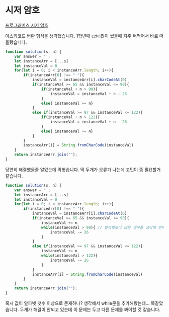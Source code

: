 # 시저 암호  
[프로그래머스 시저 암호](https://school.programmers.co.kr/learn/courses/30/lessons/12926)  

아스키코드 변환 형식을 생각했습니다. 1학년때 `C언어`많이 썼을때 자주 써먹어서 바로 떠올랐습니다.  

```js
function solution(s, n) {
    var answer = '';
    let instanceArr = [...s]
    let instanceVal = 0
    for(let i = 0; i < instanceArr.length; i++){
        if(instanceArr[0] !== " "){
            instanceVal = instanceArr[i].charCodeAt(0)
            if(instanceVal >= 65 && instanceVal <= 90){
                if(instanceVal + n > 90){
                    instanceVal = instanceVal + n - 26
                }
                else{ instanceVal += n}
            }
            else if(instanceVal >= 97 && instanceVal <= 122){
                if(instanceVal + n > 122){
                    instanceVal = instanceVal + n - 26
                }
                else{ instanceVal += n}
            }
        }
        instanceArr[i] = String.fromCharCode(instanceVal)
    }
    return instanceArr.join("");
}
```  

당연히 해결했을줄 알았는데 막혓습니다. 딱 두개가 오류가 나는데 고민이 좀 필요할거 같습니다.  

```js
function solution(s, n) {
    var answer = '';
    let instanceArr = [...s]
    let instanceVal = 0
    for(let i = 0; i < instanceArr.length; i++){
        if(instanceArr[0] !== " "){
            instanceVal = instanceArr[i].charCodeAt(0)
            if(instanceVal >= 65 && instanceVal <= 90){
                instanceVal += n
                while(instanceVal > 90){ // 알파벳보다 많은 경우를 생각해 반복 수행
                    instanceVal -= 26
                }
            }
            else if(instanceVal >= 97 && instanceVal <= 122){
                instanceVal += n
                while(instanceVal > 122){
                    instanceVal -= 26
                }
            }
        	instanceArr[i] = String.fromCharCode(instanceVal)
        }
    }
    return instanceArr.join("");
}
```  
혹시 값이 알파벳 갯수 이상으로 존재하나? 생각해서 while문을 추가해봤는데... 똑같았습니다. 두개가 해결이 안되고 있는데 이 문제는 두고 다른 문제를 봐야할 것 같습니다.  